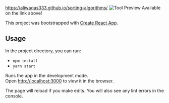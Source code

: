 https://aliwaqas333.github.io/sorting-algorithms/
![Tool Preview](/sorting.PNG)
Available on the link above!

This project was bootstrapped with [Create React App](https://github.com/facebook/create-react-app).

## Usage

In the project directory, you can run:
- `npm install`
- `yarn start`

Runs the app in the development mode.<br />
Open [http://localhost:3000](http://localhost:3000) to view it in the browser.

The page will reload if you make edits. You will also see any lint errors in the console.

